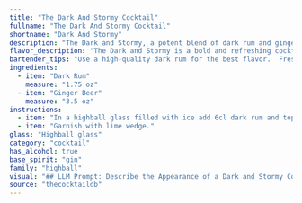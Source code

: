 ```yaml
---
title: "The Dark And Stormy Cocktail"
fullname: "The Dark And Stormy Cocktail"
shortname: "Dark And Stormy"
description: "The Dark and Stormy, a potent blend of dark rum and ginger beer, belongs to the Highball family, characterized by tall, refreshing drinks. Its origin is disputed, with claims from both Bermuda and Jamaica, but its popularity stems from its bold, spicy character, perfect for tropical climates. "
flavor_description: "The Dark and Stormy is a bold and refreshing cocktail with a spicy kick. Dark rum's molasses notes mingle with the ginger beer's zesty bite, creating a complex flavor profile. The sweetness of the rum is balanced by the ginger beer's effervescence and subtle spice, resulting in a well-rounded drink that's both invigorating and comforting. "
bartender_tips: "Use a high-quality dark rum for the best flavor.  Fresh ginger beer is ideal, but if using bottled, chill it thoroughly for a crisp taste. Build the drink over ice in a highball glass, pouring rum first, then ginger beer.  Gently stir to combine, leaving a bit of fizz on top. Garnish with a lime wedge or a sprig of fresh mint for an extra touch. "
ingredients:
  - item: "Dark Rum"
    measure: "1.75 oz"
  - item: "Ginger Beer"
    measure: "3.5 oz"
instructions:
  - item: "In a highball glass filled with ice add 6cl dark rum and top with ginger beer."
  - item: "Garnish with lime wedge."
glass: "Highball glass"
category: "cocktail"
has_alcohol: true
base_spirit: "gin"
family: "highball"
visual: "## LLM Prompt: Describe the Appearance of a Dark and Stormy Cocktail**Describe the appearance of a Dark and Stormy cocktail, focusing on the following details:*** **Glass type:** What kind of glass is it typically served in? (e.g., highball, Collins, etc.)* **Color:** What is the dominant color of the drink? Are there any variations or gradients?* **Clarity:** Is the drink clear, cloudy, or opaque? Are there any visible layers?* **Head:** What kind of head does the drink have, if any? (e.g., foam, bubbles, etc.)* **Garnish:** Are there any garnishes? If so, what are they and how do they look? * **Overall Impression:** Describe the overall aesthetic of the cocktail, using evocative language to convey its character.**Example:**A Dark and Stormy is a visually striking cocktail, served in a highball glass filled with a deep, rich, mahogany-colored liquid. The drink is opaque, with a thick, creamy head of ginger beer bubbles that slowly dissipates. A single lime wedge, sliced into quarters, adds a touch of bright green to the composition. Overall, the drink has a rugged, adventurous look, evoking images of stormy seas and tropical islands. "
source: "thecocktaildb"
---
```


